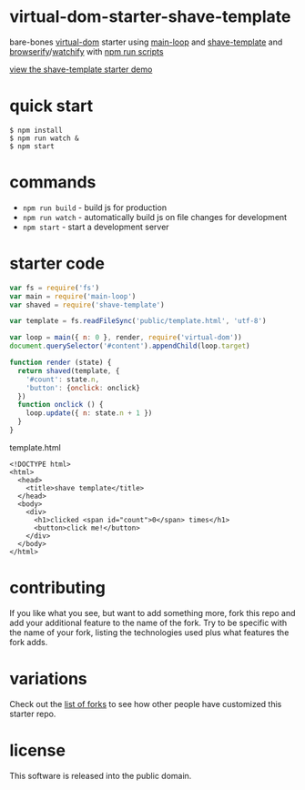 # virtual-dom-starter-shave-template

bare-bones [virtual-dom](https://npmjs.com/package/virtual-dom) starter
using [main-loop](https://npmjs.com/package/main-loop)
and [shave-template](https://npmjs.com/package/shave-template)
and [browserify](http://browserify.org)/[watchify](https://npmjs.com/package/watchify)
with [npm run scripts](http://substack.net/task_automation_with_npm_run)

[view the shave-template starter demo](http://bloodyknuckles.neocities.org/shave/)

# quick start

```
$ npm install
$ npm run watch &
$ npm start
```

# commands

* `npm run build` - build js for production
* `npm run watch` - automatically build js on file changes for development
* `npm start` - start a development server

# starter code

``` js
var fs = require('fs')
var main = require('main-loop')
var shaved = require('shave-template')

var template = fs.readFileSync('public/template.html', 'utf-8')

var loop = main({ n: 0 }, render, require('virtual-dom'))
document.querySelector('#content').appendChild(loop.target)

function render (state) {
  return shaved(template, {
    '#count': state.n,
    'button': {onclick: onclick}
  })
  function onclick () {
    loop.update({ n: state.n + 1 })
  }
}
```

template.html
```
<!DOCTYPE html>
<html>
  <head>
    <title>shave template</title>
  </head>
  <body>
    <div>
      <h1>clicked <span id="count">0</span> times</h1>
      <button>click me!</button>
    </div>
  </body>
</html>
```

# contributing

If you like what you see, but want to add something more, fork this repo and add
your additional feature to the name of the fork. Try to be specific with the
name of your fork, listing the technologies used plus what features the fork
adds.

# variations

Check out the [list of forks](https://github.com/substack/virtual-dom-starter/network/members)
to see how other people have customized this starter repo.

# license

This software is released into the public domain.
